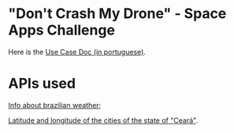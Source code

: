 # "Don't Crash My Drone" - Space Apps Challenge
Here is the [Use Case Doc (in portuguese)](https://docs.google.com/document/d/1BgX5MrdEqPjDoz_CmuvzlDMaTjryU3jbesUZBrBzlR4).

# APIs used
[Info about brazilian weather](http://developers.agenciaideias.com.br/tempo);

[Latitude and longitude of the cities of the state of "Ceará"](http://www.geonames.org/childrenJSON?geonameId=3402362).
